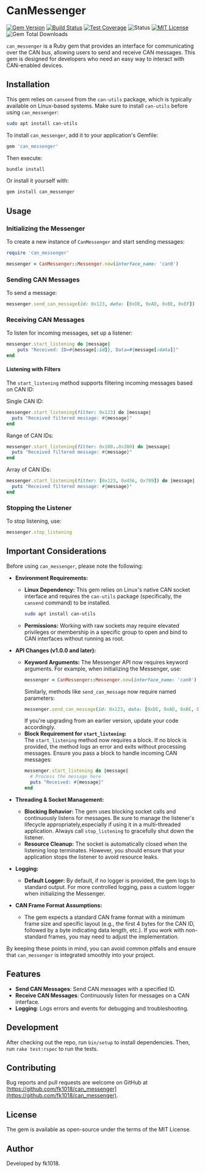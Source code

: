 # CanMessenger

[![Gem Version](https://badge.fury.io/rb/can_messenger.svg?icon=si%3Arubygems&icon_color=%23e77682)](https://badge.fury.io/rb/can_messenger)
[![Build Status](https://github.com/fk1018/can_messenger/actions/workflows/ruby.yml/badge.svg)](https://github.com/fk1018/can_messenger/actions)
[![Test Coverage](https://codecov.io/gh/fk1018/can_messenger/branch/main/graph/badge.svg)](https://codecov.io/gh/fk1018/can_messenger)
![Status](https://img.shields.io/badge/status-stable-green)
[![MIT License](https://img.shields.io/badge/license-MIT-blue.svg)](https://opensource.org/licenses/MIT)
![Gem Total Downloads](https://img.shields.io/gem/dt/can_messenger)

`can_messenger` is a Ruby gem that provides an interface for communicating over the CAN bus, allowing users to send and receive CAN messages. This gem is designed for developers who need an easy way to interact with CAN-enabled devices.

## Installation

This gem relies on `cansend` from the `can-utils` package, which is typically available on Linux-based systems. Make sure to install `can-utils` before using `can_messenger`:

```bash
sudo apt install can-utils
```

To install `can_messenger`, add it to your application's Gemfile:

```ruby
gem 'can_messenger'
```

Then execute:

```bash
bundle install
```

Or install it yourself with:

```bash
gem install can_messenger
```

## Usage

### Initializing the Messenger

To create a new instance of `CanMessenger` and start sending messages:

```ruby
require 'can_messenger'

messenger = CanMessenger::Messenger.new(interface_name: 'can0')
```

### Sending CAN Messages

To send a message:

```ruby
messenger.send_can_message(id: 0x123, data: [0xDE, 0xAD, 0xBE, 0xEF])
```

### Receiving CAN Messages

To listen for incoming messages, set up a listener:

```ruby
messenger.start_listening do |message|
    puts "Received: ID=#{message[:id]}, Data=#{message[:data]}"
end
```

#### Listening with Filters

The `start_listening` method supports filtering incoming messages based on CAN ID:

Single CAN ID:

```ruby
messenger.start_listening(filter: 0x123) do |message|
  puts "Received filtered message: #{message}"
end
```

Range of CAN IDs:

```ruby
messenger.start_listening(filter: 0x100..0x200) do |message|
  puts "Received filtered message: #{message}"
end

```

Array of CAN IDs:

```ruby
messenger.start_listening(filter: [0x123, 0x456, 0x789]) do |message|
  puts "Received filtered message: #{message}"
end

```

### Stopping the Listener

To stop listening, use:

```ruby
messenger.stop_listening
```

## Important Considerations

Before using `can_messenger`, please note the following:

- **Environment Requirements:**

  - **Linux Dependency:** This gem relies on Linux's native CAN socket interface and requires the `can-utils` package (specifically, the `cansend` command) to be installed.
    ```bash
    sudo apt install can-utils
    ```
  - **Permissions:** Working with raw sockets may require elevated privileges or membership in a specific group to open and bind to CAN interfaces without running as root.

- **API Changes (v1.0.0 and later):**

  - **Keyword Arguments:** The Messenger API now requires keyword arguments. For example, when initializing the Messenger, use:
    ```ruby
    messenger = CanMessenger::Messenger.new(interface_name: 'can0')
    ```
    Similarly, methods like `send_can_message` now require named parameters:
    ```ruby
    messenger.send_can_message(id: 0x123, data: [0xDE, 0xAD, 0xBE, 0xEF])
    ```
    If you're upgrading from an earlier version, update your code accordingly.
  - **Block Requirement for `start_listening`:**  
    The `start_listening` method now requires a block. If no block is provided, the method logs an error and exits without processing messages. Ensure you pass a block to handle incoming CAN messages:
    ```ruby
    messenger.start_listening do |message|
      # Process the message here
      puts "Received: #{message}"
    end
    ```

- **Threading & Socket Management:**

  - **Blocking Behavior:** The gem uses blocking socket calls and continuously listens for messages. Be sure to manage the listener's lifecycle appropriately,especially if using it in a multi-threaded application. Always call `stop_listening` to gracefully shut down the listener.
  - **Resource Cleanup:** The socket is automatically closed when the listening loop terminates. However, you should ensure that your application stops the listener to avoid resource leaks.

- **Logging:**

  - **Default Logger:** By default, if no logger is provided, the gem logs to standard output. For more controlled logging, pass a custom logger when initializing the Messenger.

- **CAN Frame Format Assumptions:**
  - The gem expects a standard CAN frame format with a minimum frame size and specific layout (e.g., the first 4 bytes for the CAN ID, followed by a byte indicating data length, etc.). If you work with non-standard frames, you may need to adjust the implementation.

By keeping these points in mind, you can avoid common pitfalls and ensure that `can_messenger` is integrated smoothly into your project.

## Features

- **Send CAN Messages**: Send CAN messages with a specified ID.
- **Receive CAN Messages**: Continuously listen for messages on a CAN interface.
- **Logging**: Logs errors and events for debugging and troubleshooting.

## Development

After checking out the repo, run `bin/setup` to install dependencies. Then, run `rake test:rspec` to run the tests.

## Contributing

Bug reports and pull requests are welcome on GitHub at [https://github.com/fk1018/can_messenger](https://github.com/fk1018/can_messenger).

## License

The gem is available as open-source under the terms of the MIT License.

## Author

Developed by fk1018.
